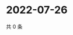 # 2022-07-26

共 0 条

<!-- BEGIN WEIBO -->
<!-- 最后更新时间 Tue Jul 26 2022 23:01:14 GMT+0800 (China Standard Time) -->

<!-- END WEIBO -->
